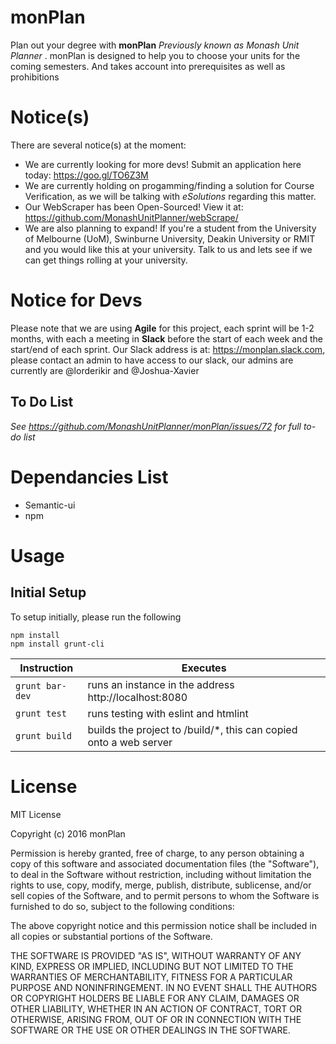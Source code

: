 # monPlan
Plan out your degree with **monPlan** _Previously known as Monash Unit Planner_ . monPlan is designed to help you to choose your units for the coming semesters. And takes account into prerequisites as well as prohibitions

# Notice(s)
There are several notice(s) at the moment:
- We are currently looking for more devs! Submit an application here today: https://goo.gl/TO6Z3M
- We are currently holding on progamming/finding a solution for Course Verification, as we will be talking with _eSolutions_ regarding this matter.
- Our WebScraper has been Open-Sourced! View it at: https://github.com/MonashUnitPlanner/webScrape/
- We are also planning to expand! If you're a student from the University of Melbourne (UoM), Swinburne University, Deakin University or RMIT and you would like this at your university. Talk to us and lets see if we can get things rolling at your university.

# Notice for Devs
Please note that we are using **Agile** for this project, each sprint will be 1-2 months, with each a meeting in **Slack** before the start of each week and the start/end of each sprint. Our Slack address is at: https://monplan.slack.com, please contact an admin to have access to our slack, our admins are currently are @lorderikir and @Joshua-Xavier

## To Do List
_See https://github.com/MonashUnitPlanner/monPlan/issues/72 for full to-do list_

# Dependancies List
- Semantic-ui
- npm

# Usage
## Initial Setup
To setup initially, please run the following
```
npm install
npm install grunt-cli
```

| Instruction | Executes |
| ----------- | -------- |
| `grunt bar-dev` | runs an instance in the address http://localhost:8080 |
| `grunt test` | runs testing with eslint and htmlint |
| `grunt build` | builds the project to /build/*, this can copied onto a web server |

# License
MIT License

Copyright (c) 2016 monPlan

Permission is hereby granted, free of charge, to any person obtaining a copy
of this software and associated documentation files (the "Software"), to deal
in the Software without restriction, including without limitation the rights
to use, copy, modify, merge, publish, distribute, sublicense, and/or sell
copies of the Software, and to permit persons to whom the Software is
furnished to do so, subject to the following conditions:

The above copyright notice and this permission notice shall be included in all
copies or substantial portions of the Software.

THE SOFTWARE IS PROVIDED "AS IS", WITHOUT WARRANTY OF ANY KIND, EXPRESS OR
IMPLIED, INCLUDING BUT NOT LIMITED TO THE WARRANTIES OF MERCHANTABILITY,
FITNESS FOR A PARTICULAR PURPOSE AND NONINFRINGEMENT. IN NO EVENT SHALL THE
AUTHORS OR COPYRIGHT HOLDERS BE LIABLE FOR ANY CLAIM, DAMAGES OR OTHER
LIABILITY, WHETHER IN AN ACTION OF CONTRACT, TORT OR OTHERWISE, ARISING FROM,
OUT OF OR IN CONNECTION WITH THE SOFTWARE OR THE USE OR OTHER DEALINGS IN THE
SOFTWARE.
